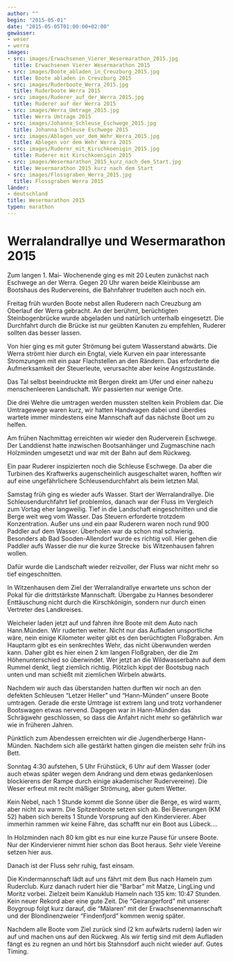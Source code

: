 ```yaml
---
author: ""
begin: "2015-05-01"
date: "2015-05-05T01:00:00+02:00"
gewässer:
- weser
- werra
images:
- src: images/Erwachsenen_Vierer_Wesermarathon_2015.jpg
  title: Erwachsenen Vierer Wesermarathon 2015
- src: images/Boote_abladen_in_Creuzburg_2015.jpg
  title: Boote abladen in Creuzburg 2015
- src: images/Ruderboote_Werra_2015.jpg
  title: Ruderboote Werra 2015
- src: images/Ruderer_auf_der_Werra_2015.jpg
  title: Ruderer auf der Werra 2015
- src: images/Werra_Umtrage_2015.jpg
  title: Werra Umtrage 2015
- src: images/Johanna_Schleuse_Eschwege_2015.jpg
  title: Johanna Schleuse Eschwege 2015
- src: images/Ablegen_vor_dem_Wehr_Werra_2015.jpg
  title: Ablegen vor dem Wehr Werra 2015
- src: images/Ruderer_mit_Kirschkoenigin_2015.jpg
  title: Ruderer mit Kirschkoenigin 2015
- src: images/Wesermarathon_2015_kurz_nach_dem_Start.jpg
  title: Wesermarathon 2015 kurz nach dem Start
- src: images/Flossgraben_Werra_2015.jpg
  title: Flossgraben Werra 2015
länder: 
- deutschland
title: Wesermarathon 2015
typen: marathon
---
```



# Werralandrallye und Wesermarathon 2015


Zum langen 1. Mai- Wochenende ging es mit 20 Leuten zunächst nach Eschwege an der Werra. Gegen 20 Uhr waren beide Kleinbusse am Bootshaus des Rudervereins, die Bahnfahrer trudelten auch noch ein.

Freitag früh wurden Boote nebst allen Ruderern nach Creuzburg am Oberlauf der Werra gebracht. An der berühmt, berüchtigten Steinbogenbrücke wurde abgeladen und natürlich unterhalb eingesetzt. Die Durchfahrt durch die Brücke ist nur geübten Kanuten zu empfehlen, Ruderer sollten das besser lassen.

Von hier ging es mit guter Strömung bei gutem Wasserstand abwärts. Die Werra strömt hier durch ein Engtal, viele Kurven ein paar interessante Stromzungen mit ein paar Flachstellen an den Rändern. Das erforderte die Aufmerksamkeit der Steuerleute, verursachte aber keine Angstzustände.

Das Tal selbst beeindruckte mit Bergen direkt am Ufer und einer nahezu menschenleeren Landschaft. Wir passierten nur wenige Orte.

Die drei Wehre die umtragen werden mussten stellten kein Problem dar. Die Umtragewege waren kurz, wir hatten Handwagen dabei und überdies wartete immer mindestens eine Mannschaft auf das nächste Boot um zu helfen.

Am frühen Nachmittag erreichten wir wieder den Ruderverein Eschwege. Der Landdienst hatte inzwischen Bootsanhänger und Zugmaschine nach Holzminden umgesetzt und war mit der Bahn auf dem Rückweg.

Ein paar Ruderer inspizierten noch die Schleuse Eschwege. Da aber die Turbinen des Kraftwerks augenscheinlich ausgeschaltet waren, hofften wir auf eine ungefährlichere Schleusendurchfahrt als beim letzten Mal.

Samstag früh ging es wieder aufs Wasser. Start der Werralandrallye. Die Schleusendurchfahrt lief problemlos, danach war der Fluss im Vergleich zum Vortag eher langweilig. Tief in die Landschaft eingeschnitten und die Berge weit weg vom Wasser. Das Steuern erforderte trotzdem Konzentration. Außer uns und ein paar Ruderern waren noch rund 900 Paddler auf dem Wasser. Überholen war da schon mal schwierig. Besonders ab Bad Sooden-Allendorf wurde es richtig voll. Hier gehen die Paddler aufs Wasser die nur die kurze Strecke  bis Witzenhausen fahren wollen.

Dafür wurde die Landschaft wieder reizvoller, der Fluss war nicht mehr so tief eingeschnitten.

In Witzenhausen dem Ziel der Werralandrallye erwartete uns schon der Pokal für die drittstärkste Mannschaft. Übergabe zu Hannes besonderer Enttäuschung nicht durch die Kirschkönigin, sondern nur durch einen Vertreter des Landkreises.

Weicheier laden jetzt auf und fahren ihre Boote mit dem Auto nach Hann.Münden. Wir ruderten weiter. Nicht nur das Aufladen unsportliche wäre, nein einige Kilometer weiter gibt es den berüchtigten Floßgraben. Am Hauptarm gibt es ein senkrechtes Wehr, das nicht überwunden werden kann. Daher gibt es hier einen 2 km langen Floßgraben, der die 2m Höhenunterschied so überwindet. Wer jetzt an die Wildwasserbahn auf dem Rummel denkt, liegt ziemlich richtig. Plötzlich kippt der Bootsbug nach unten und man schießt mit ziemlichen Wirbeln abwärts.

Nachdem wir auch das überstanden hatten durften wir noch an den defekten Schleusen “Letzer Heller” und “Hann-Münden” unsere Boote umtragen. Gerade die erste Umtrage ist extrem lang und trotz vorhandener Bootswagen etwas nervend. Dagegen war in Hann-Münden das Schrägwehr geschlossen, so dass die Anfahrt nicht mehr so gefährlich war wie in früheren Jahren.

Pünktlich zum Abendessen erreichten wir die Jugendherberge Hann-Münden. Nachdem sich alle gestärkt hatten gingen die meisten sehr früh ins Bett.

Sonntag 4:30 aufstehen, 5 Uhr Frühstück, 6 Uhr auf dem Wasser (oder auch etwas später wegen dem Andrang und dem etwas gedankenlosen blockierens der Rampe durch einige akademischer Rudervereine). Die Weser erfreut mit recht mäßiger Strömung, aber gutem Wetter.

Kein Nebel, nach 1 Stunde kommt die Sonne über die Berge, es wird warm, aber nicht zu warm. Die Spitzenboote setzen sich ab. Bei Beverungen (KM 52) haben sich bereits 1 Stunde Vorsprung auf den Kindervierer. Aber immerhin rammen wir keine Fähre, das schafft nur ein Boot aus Lübeck....

In Holzminden nach 80 km gibt es nur eine kurze Pause für unsere Boote. Nur der Kindervierer nimmt hier schon das Boot heraus. Sehr viele Vereine setzen hier aus.

Danach ist der Fluss sehr ruhig, fast einsam.

Die Kindermannschaft lädt auf uns fährt mit dem Bus nach Hameln zum Ruderclub. Kurz danach rudert hier die “Barbar” mit Matze, LingLing und Moritz vorbei. Zielzeit beim Kanuklub Hameln nach 135 km: 10:47 Stunden. Kein neuer Rekord aber eine gute Zeit. Die “Geirangerford” mit unserer Boygroup folgt kurz darauf, die “Mälaren” mit der Erwachsenenmannschaft und der Blondinenzweier “Findenfjord” kommen wenig später.

Nachdem alle Boote vom Ziel zurück sind (2 km aufwärts rudern) laden wir auf und machen uns auf den Rückweg. Als wir fertig sind mit dem Aufladen fängt es zu regnen an und hört bis Stahnsdorf auch nicht wieder auf. Gutes Timing.

